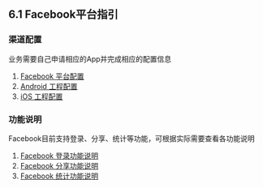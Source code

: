 ## 6.1 Facebook平台指引


### 渠道配置

业务需要自己申请相应的App并完成相应的配置信息

1. [Facebook 平台配置](Facebook/developers.md)
2. [Android 工程配置](Facebook/android.md)
3. [iOS 工程配置](Facebook/ios.md)

### 功能说明

Facebook目前支持登录、分享、统计等功能，可根据实际需要查看各功能说明

1. [Facebook 登录功能说明](Facebook/login.md)
2. [Facebook 分享功能说明](Facebook/share.md)
3. [Facebook 统计功能说明](Facebook/stat.md)     

